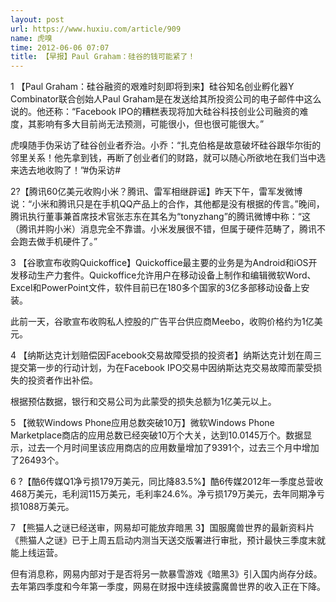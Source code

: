```yaml
---
layout: post
url: https://www.huxiu.com/article/909
name: 虎嗅
time: 2012-06-06 07:07
title: 【早报】Paul Graham：硅谷的钱可能紧了！
---
```

1 【Paul Graham：硅谷融资的艰难时刻即将到来】硅谷知名创业孵化器Y Combinator联合创始人Paul Graham是在发送给其所投资公司的电子邮件中这么说的。他还称：“Facebook IPO的糟糕表现将加大硅谷科技创业公司融资的难度，其影响有多大目前尚无法预测，可能很小，但也很可能很大。”

虎嗅随手伪采访了硅谷创业者乔治。小乔：“扎克伯格是故意破坏硅谷跟华尔街的邻里关系！他先拿到钱，再断了创业者们的财路，就可以随心所欲地在我们当中选来选去地收购了！”#伪采访#

2?【腾讯60亿美元收购小米？腾讯、雷军相继辟谣】昨天下午，雷军发微博说：“小米和腾讯只是在手机QQ产品上的合作，其他都是没有根据的传言。”晚间，腾讯执行董事兼首席技术官张志东在其名为“tonyzhang”的腾讯微博中称：“这（腾讯并购小米）消息完全不靠谱。小米发展很不错，但属于硬件范畴了，腾讯不会跑去做手机硬件了。”

3 【谷歌宣布收购Quickoffice】Quickoffice最主要的业务是为Android和iOS开发移动生产力套件。Quickoffice允许用户在移动设备上制作和编辑微软Word、Excel和PowerPoint文件，软件目前已在180多个国家的3亿多部移动设备上安装。

此前一天，谷歌宣布收购私人控股的广告平台供应商Meebo，收购价格约为1亿美元。

4 【纳斯达克计划赔偿因Facebook交易故障受损的投资者】纳斯达克计划在周三提交第一步的行动计划，为在Facebook IPO交易中因纳斯达克交易故障而蒙受损失的投资者作出补偿。

根据预估数据，银行和交易公司为此蒙受的损失总额为1亿美元以上。

5 【微软Windows Phone应用总数突破10万】微软Windows Phone Marketplace商店的应用总数已经突破10万个大关，达到10.0145万个。数据显示，过去一个月时间里该应用商店的应用数量增加了9391个，过去三个月中增加了26493个。

6 ?【酷6传媒Q1净亏损179万美元，同比降83.5%】酷6传媒2012年一季度总营收468万美元，毛利润115万美元，毛利率24.6%。净亏损179万美元，去年同期净亏损1088万美元。

7 【熊猫人之谜已经送审，网易却可能放弃暗黑 3】国服魔兽世界的最新资料片《熊猫人之谜》已于上周五启动内测当天送交版署进行审批，预计最快三季度末就能上线运营。

但有消息称，网易内部对于是否将另一款暴雪游戏《暗黑3》引入国内尚存分歧。去年第四季度和今年第一季度，网易在财报中连续披露魔兽世界的收入正在下降。

